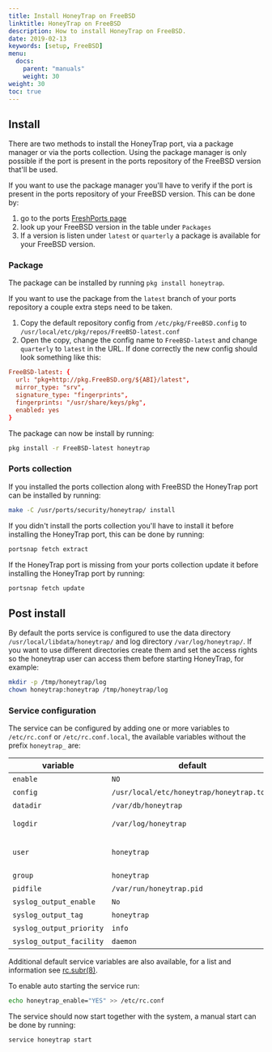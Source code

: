 ```yaml
---
title: Install HoneyTrap on FreeBSD
linktitle: HoneyTrap on FreeBSD
description: How to install HoneyTrap on FreeBSD.
date: 2019-02-13
keywords: [setup, FreeBSD]
menu:
  docs:
    parent: "manuals"
    weight: 30
weight: 30
toc: true
---
```


## Install

There are two methods to install the HoneyTrap port, via a package manager or via the ports collection. Using the package manager is only possible if the port is present in the ports repository of the FreeBSD version that'll be used.

If you want to use the package manager you'll have to verify if the port is present in the ports repository of your FreeBSD version. This can be done by:

1. go to the ports [FreshPorts page](https://www.freshports.org/security/honeytrap/)
2. look up your FreeBSD version in the table under `Packages`
3. If a version is listen under `latest` or `quarterly` a package is available for your FreeBSD version.

### Package

The package can be installed by running `pkg install honeytrap`.

If you want to use the package from the `latest` branch of your ports repository a couple extra steps need to be taken.

1. Copy the default repository config from `/etc/pkg/FreeBSD.config` to `/usr/local/etc/pkg/repos/FreeBSD-latest.conf`
2. Open the copy, change the config name to `FreeBSD-latest` and change `quarterly` to `latest` in the URL.
If done correctly the new config should look something like this:

```conf
FreeBSD-latest: {
  url: "pkg+http://pkg.FreeBSD.org/${ABI}/latest",
  mirror_type: "srv",
  signature_type: "fingerprints",
  fingerprints: "/usr/share/keys/pkg",
  enabled: yes
}
```

The package can now be install by running:

```bash
pkg install -r FreeBSD-latest honeytrap
```

### Ports collection

If you installed the ports collection along with FreeBSD the HoneyTrap port can be installed by running:

```bash
make -C /usr/ports/security/honeytrap/ install
```

If you didn't install the ports collection you'll have to install it before installing the HoneyTrap port, this can be done by running:

```bash
portsnap fetch extract
```

If the HoneyTrap port is missing from your ports collection update it before installing the HoneyTrap port by running:

```bash
portsnap fetch update
```

## Post install

By default the ports service is configured to use the data directory `/usr/local/libdata/honeytrap/` and log directory `/var/log/honeytrap/`. If you want to use different directories create them and set the access rights so the honeytrap user can access them before starting HoneyTrap, for example:

```bash
mkdir -p /tmp/honeytrap/log
chown honeytrap:honeytrap /tmp/honeytrap/log
```

### Service configuration

The service can be configured by adding one or more variables to `/etc/rc.conf` or `/etc/rc.conf.local`, the available variables without the prefix `honeytrap_` are:

| variable                           | default                                   | description                                                                                                              |
| ---------------------------------- | ----------------------------------------- | --------------------------------------                                                                                   |
| `enable`                           | `NO`                                      | Service toggle                                                                                                           |
| `config`                           | `/usr/local/etc/honeytrap/honeytrap.toml` | Config file path                                                                                                         |
| `datadir`                          | `/var/db/honeytrap`                       | Data dir                                                                                                                 |
| `logdir`                           | `/var/log/honeytrap`                      | Dir where HoneyTrap will write logs to                                                                                   |
| `user`                             | `honeytrap`                               | User&nbsp;to&nbsp;run&nbsp;service&nbsp;as,&nbsp;set&nbsp;to&nbsp;`root`&nbsp;if ports in the range of `1-1024` are used |
| `group`                            | `honeytrap`                               | Group to run service as                                                                                                  |
| `pidfile`                          | `/var/run/honeytrap.pid`                  | Path to pid file                                                                                                         |
| `syslog_output_enable`             | `No`                                      | Syslog output toggle                                                                                                     |
| `syslog_output_tag`                | `honeytrap`                               | Syslog tag to use                                                                                                        |
| `syslog_output_priority`           | `info`                                    | Syslog priority to use                                                                                                   |
| `syslog_output_facility`           | `daemon`                                  | Syslog facility to use                                                                                                   |

Additional default service variables are also available, for a list and information see [rc.subr(8)](https://www.freebsd.org/cgi/man.cgi?query=rc.subr&sektion=8&manpath=freebsd-release-ports).

To enable auto starting the service run:

```bash
echo honeytrap_enable="YES" >> /etc/rc.conf
```

The service should now start together with the system, a manual start can be done by running:

```bash
service honeytrap start
```
